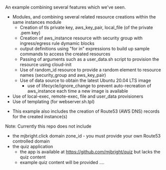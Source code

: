 
An example combining several features which we've seen.
- Modules, and combining several related resource creations within the same instances module
  - Creation of tls private key, aws_key_pair, local_file (of the private .pem key)
  - Creation of aws_instance resource with security group with ingress/egress rule dymamic blocks
  - output definitions using "for in" expressions to build up sample commands to access the created resources
  - Passing of arguments such as a user_data.sh script to provision the resource using cloud-init
  - Use of random_id resource to provide a random element to resource names (security_group and aws_key_pair)
  - Use of data source to obtain the latest Ubuntu 20.04 LTS image
    - use of  lifecycle/ignore_change to prevent auto-recreation of aws_instance each time a new image is available
- Use of local-exec, remote-exec, file and user_data provisioners
- Use of templating (for webserver.sh.tpl)

+ This example also includes the creation of Route53 (AWS DNS) records for the created instance(s)

Note: Currently this repo does not include
- the mjbright.click domain zone_id - you must provide your own Route53 controlled domain
- the quiz application
  - the app is available at https://github.com/mjbright/quiz but lacks the quiz content
  - example quiz content will be provided ....


